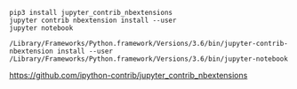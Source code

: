 
```
pip3 install jupyter_contrib_nbextensions
jupyter contrib nbextension install --user
jupyter notebook
```

```
/Library/Frameworks/Python.framework/Versions/3.6/bin/jupyter-contrib-nbextension install --user
/Library/Frameworks/Python.framework/Versions/3.6/bin/jupyter-notebook
```

https://github.com/ipython-contrib/jupyter_contrib_nbextensions